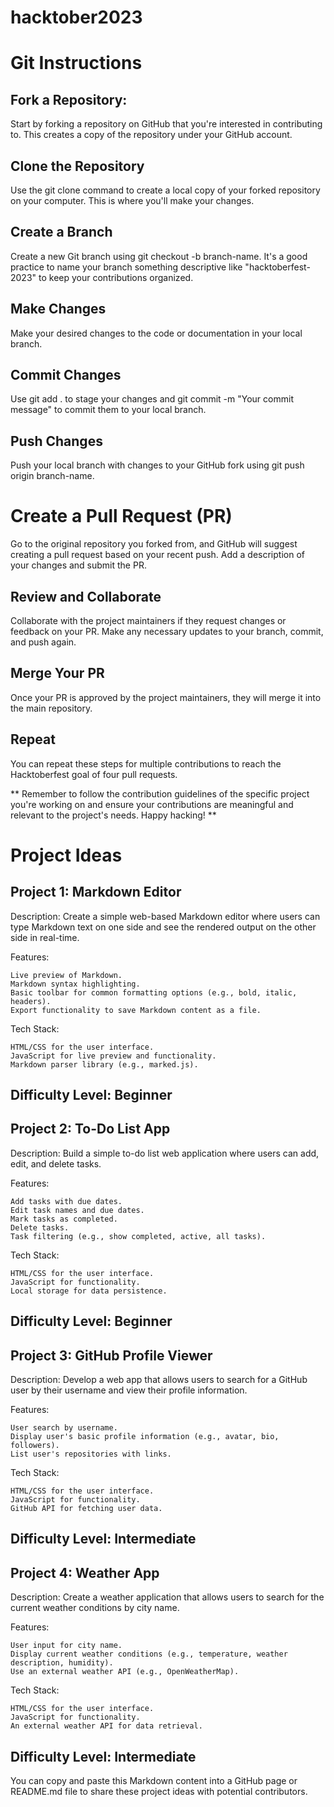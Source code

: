 # hacktober2023

# Git Instructions

## Fork a Repository:

Start by forking a repository on GitHub that you're interested in contributing to. This creates a copy of the repository under your GitHub account.

## Clone the Repository

Use the git clone command to create a local copy of your forked repository on your computer. This is where you'll make your changes.

## Create a Branch

Create a new Git branch using git checkout -b branch-name. It's a good practice to name your branch something descriptive like "hacktoberfest-2023" to keep your contributions organized.

## Make Changes

 Make your desired changes to the code or documentation in your local branch.

## Commit Changes

Use git add . to stage your changes and git commit -m "Your commit message" to commit them to your local branch.

## Push Changes

Push your local branch with changes to your GitHub fork using git push origin branch-name.

# Create a Pull Request (PR)

Go to the original repository you forked from, and GitHub will suggest creating a pull request based on your recent push. Add a description of your changes and submit the PR.

## Review and Collaborate

Collaborate with the project maintainers if they request changes or feedback on your PR. Make any necessary updates to your branch, commit, and push again.

## Merge Your PR

Once your PR is approved by the project maintainers, they will merge it into the main repository.

## Repeat

You can repeat these steps for multiple contributions to reach the Hacktoberfest goal of four pull requests.

** Remember to follow the contribution guidelines of the specific project you're working on and ensure your contributions are meaningful and relevant to the project's needs. Happy hacking! **




# Project Ideas

## Project 1: Markdown Editor

Description:
Create a simple web-based Markdown editor where users can type Markdown text on one side and see the rendered output on the other side in real-time.

Features:

    Live preview of Markdown.
    Markdown syntax highlighting.
    Basic toolbar for common formatting options (e.g., bold, italic, headers).
    Export functionality to save Markdown content as a file.

Tech Stack:

    HTML/CSS for the user interface.
    JavaScript for live preview and functionality.
    Markdown parser library (e.g., marked.js).

Difficulty Level:
Beginner
---

## Project 2: To-Do List App

Description:
Build a simple to-do list web application where users can add, edit, and delete tasks.

Features:

    Add tasks with due dates.
    Edit task names and due dates.
    Mark tasks as completed.
    Delete tasks.
    Task filtering (e.g., show completed, active, all tasks).

Tech Stack:

    HTML/CSS for the user interface.
    JavaScript for functionality.
    Local storage for data persistence.

Difficulty Level:
Beginner
---

## Project 3: GitHub Profile Viewer

Description:
Develop a web app that allows users to search for a GitHub user by their username and view their profile information.

Features:

    User search by username.
    Display user's basic profile information (e.g., avatar, bio, followers).
    List user's repositories with links.

Tech Stack:

    HTML/CSS for the user interface.
    JavaScript for functionality.
    GitHub API for fetching user data.

Difficulty Level:
Intermediate
---

## Project 4: Weather App

Description:
Create a weather application that allows users to search for the current weather conditions by city name.

Features:

    User input for city name.
    Display current weather conditions (e.g., temperature, weather description, humidity).
    Use an external weather API (e.g., OpenWeatherMap).

Tech Stack:

    HTML/CSS for the user interface.
    JavaScript for functionality.
    An external weather API for data retrieval.

Difficulty Level:
Intermediate
---

You can copy and paste this Markdown content into a GitHub page or README.md file to share these project ideas with potential contributors.
